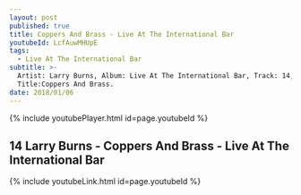 ```yaml
---
layout: post
published: true
title: Coppers And Brass - Live At The International Bar
youtubeId: LcfAuwMHUpE
tags:
  - Live At The International Bar
subtitle: >-
  Artist: Larry Burns, Album: Live At The International Bar, Track: 14,
  Title:Coppers And Brass.
date: 2018/01/06
---
```

{% include youtubePlayer.html id=page.youtubeId %}

## 14 Larry Burns - Coppers And Brass - Live At The International Bar
{% include youtubeLink.html id=page.youtubeId %}
